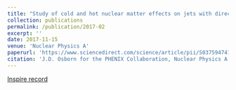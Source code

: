 ```yaml
---
title: "Study of cold and hot nuclear matter effects on jets with direct photon triggered correlations from PHENIX"
collection: publications
permalink: /publication/2017-02
excerpt: ''
date: 2017-11-15
venue: 'Nuclear Physics A'
paperurl: 'https://www.sciencedirect.com/science/article/pii/S0375947417301628?via%3Dihub'
citation: 'J.D. Osborn for the PHENIX Collaboration, Nuclear Physics A 967, 476-479 (2017)'
---
```


[Inspire record](http://inspirehep.net/record/1591622)

